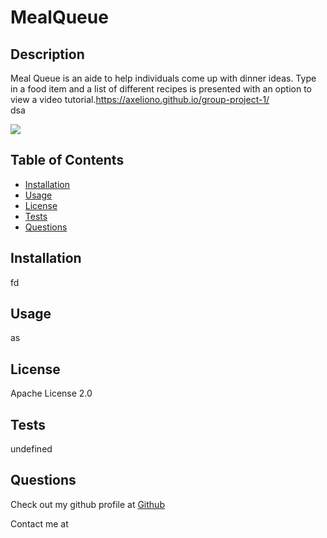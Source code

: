 # MealQueue

  ## Description
  Meal Queue is an aide to help individuals come up with dinner ideas. Type in a food item and a list of different recipes is presented with an option to view a video tutorial.https://axeliono.github.io/group-project-1/ <br>
  dsa

  <img src = "https://img.shields.io/badge/License-Apache License 2.0-red">

  ## Table of Contents
  - [Installation](#installation)
  - [Usage](#usage)
  - [License](#license)
  - [Tests](#tests)
  - [Questions](#questions)

  ## Installation
  fd

  ## Usage
  as
  

  ## License
  Apache License 2.0

  ## Tests
  undefined

  ## Questions
  Check out my github profile at [Github](http://github.com/af)

  Contact me at <dsa>
